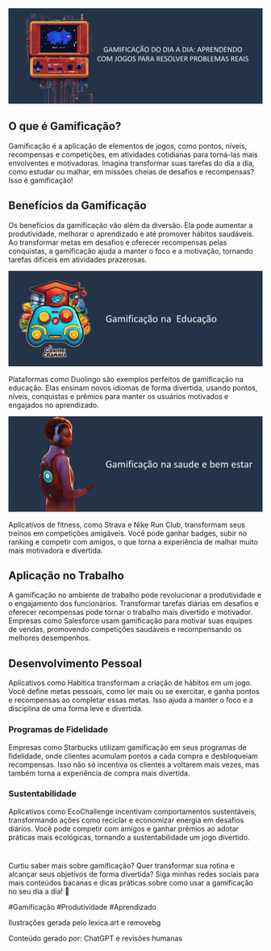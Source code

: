 
<img src="capa.png">

## O que é Gamificação?

Gamificação é a aplicação de elementos de jogos, como pontos, níveis, recompensas e competições, em atividades cotidianas para torná-las mais envolventes e motivadoras. Imagina transformar suas tarefas do dia a dia, como estudar ou malhar, em missões cheias de desafios e recompensas? Isso é gamificação!

  

## Benefícios da Gamificação

Os benefícios da gamificação vão além da diversão. Ela pode aumentar a produtividade, melhorar o aprendizado e até promover hábitos saudáveis. Ao transformar metas em desafios e oferecer recompensas pelas conquistas, a gamificação ajuda a manter o foco e a motivação, tornando tarefas difíceis em atividades prazerosas.

  
  

<img src="gamificacao_educacao.jpg">

Plataformas como Duolingo são exemplos perfeitos de gamificação na educação. Elas ensinam novos idiomas de forma divertida, usando pontos, níveis, conquistas e prêmios para manter os usuários motivados e engajados no aprendizado.

  

<img src="saude.jpg">

Aplicativos de fitness, como Strava e Nike Run Club, transformam seus treinos em competições amigáveis. Você pode ganhar badges, subir no ranking e competir com amigos, o que torna a experiência de malhar muito mais motivadora e divertida.

  
  

## Aplicação no Trabalho

A gamificação no ambiente de trabalho pode revolucionar a produtividade e o engajamento dos funcionários. Transformar tarefas diárias em desafios e oferecer recompensas pode tornar o trabalho mais divertido e motivador. Empresas como Salesforce usam gamificação para motivar suas equipes de vendas, promovendo competições saudáveis e recompensando os melhores desempenhos.

  

## Desenvolvimento Pessoal

Aplicativos como Habitica transformam a criação de hábitos em um jogo. Você define metas pessoais, como ler mais ou se exercitar, e ganha pontos e recompensas ao completar essas metas. Isso ajuda a manter o foco e a disciplina de uma forma leve e divertida.

  
  

### Programas de Fidelidade

Empresas como Starbucks utilizam gamificação em seus programas de fidelidade, onde clientes acumulam pontos a cada compra e desbloqueiam recompensas. Isso não só incentiva os clientes a voltarem mais vezes, mas também torna a experiência de compra mais divertida.

  

### Sustentabilidade

Aplicativos como EcoChallenge incentivam comportamentos sustentáveis, transformando ações como reciclar e economizar energia em desafios diários. Você pode competir com amigos e ganhar prêmios ao adotar práticas mais ecológicas, tornando a sustentabilidade um jogo divertido.



#
Curtiu saber mais sobre gamificação? Quer transformar sua rotina e alcançar seus objetivos de forma divertida? Siga minhas redes sociais para mais conteúdos bacanas e dicas práticas sobre como usar a gamificação no seu dia a dia! 🚀


#Gamificação #Produtividade #Aprendizado


Ilustrações gerada pelo lexica.art e removebg

Conteúdo gerado por: ChatGPT e revisões humanas
